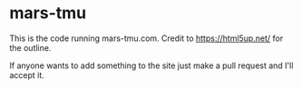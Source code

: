 # mars-tmu

This is the code running mars-tmu.com. Credit to https://html5up.net/ for the outline.

If anyone wants to add something to the site just make a pull request and I'll accept it.
